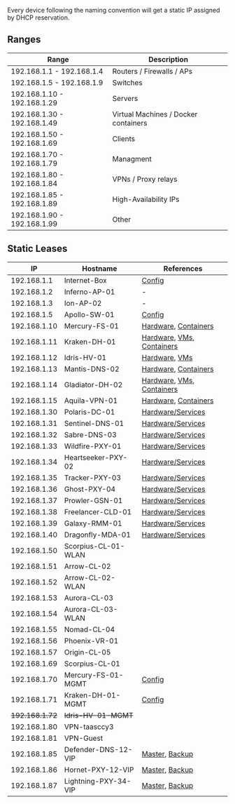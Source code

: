 Every device following the naming convention will get a static IP assigned by DHCP reservation. 
## Ranges

| Range                       | Description                          |
| --------------------------- | ------------------------------------ |
| 192.168.1.1 - 192.168.1.4   | Routers / Firewalls / APs            |
| 192.168.1.5 - 192.168.1.9   | Switches                             |
| 192.168.1.10 - 192.168.1.29 | Servers                              |
| 192.168.1.30 - 192.168.1.49 | Virtual Machines / Docker containers |
| 192.168.1.50 - 192.168.1.69 | Clients                              | 
| 192.168.1.70 - 192.168.1.79 | Managment                            |
| 192.168.1.80 - 192.168.1.84 | VPNs / Proxy relays                  |
| 192.168.1.85 - 192.168.1.89 | High-Availability IPs                |
| 192.168.1.90 - 192.168.1.99 | Other                                |

## Static Leases

| IP               | Hostname             | References                                                                                                                                    |
| ---------------- | -------------------- | --------------------------------------------------------------------------------------------------------------------------------------------- |
| 192.168.1.1      | Internet-Box         | [Config](http://192.168.1.1)                                                                                                                  |
| 192.168.1.2      | Inferno-AP-01        | -                                                                                                                                             |
| 192.168.1.3      | Ion-AP-02            | -                                                                                                                                             |
| 192.168.1.5      | Apollo-SW-01         | [Config](https://ui.internaldomain1.com)                                                                                                         |
| 192.168.1.10     | Mercury-FS-01        | [Hardware](servers.md#mercury-fs-01), [Containers](apps.md#mercury-fs-01)                                                     |
| 192.168.1.11     | Kraken-DH-01         | [Hardware](servers.md#kraken-dh-01), [VMs](apps.md#kraken-dh-01), [Containers](apps.md#kraken-dh-01-1)          |
| 192.168.1.12     | Idris-HV-01          | [Hardware](servers.md#idris-hv-01), [VMs](apps.md#idris-hv-01)                                                                 |
| 192.168.1.13     | Mantis-DNS-02        | [Hardware](servers.md#mantis-dns-02), [Containers](apps.md#mantis-dns-02)                                                     |
| 192.168.1.14     | Gladiator-DH-02      | [Hardware](servers.md#gladiator-dh-02), [VMs](apps.md#gladiator-dh-02), [Containers](apps.md#gladiator-dh-02-1) |
| 192.168.1.15                 | Aquila-VPN-01                     | [Hardware](servers.md#aquila-vpn-01), [Containers](apps.md#aquila-vpn-01)                                                                                                                                              |
| 192.168.1.30     | Polaris-DC-01        | [Hardware/Services](apps.md#polaris-dc-01)                                                                        |
| 192.168.1.31     | Sentinel-DNS-01      | [Hardware/Services](apps.md#sentinel-dns-01)                                                                      |
| 192.168.1.32     | Sabre-DNS-03         | [Hardware/Services](apps.md#sabre-dns-03)                                                                        |
| 192.168.1.33     | Wildfire-PXY-01      | [Hardware/Services](apps.md#wildfire-pxy-01)                                                                     |
| 192.168.1.34     | Heartseeker-PXY-02   | [Hardware/Services](apps.md#heartseeker-pxy-02)                                                               |
| 192.168.1.35     | Tracker-PXY-03       | [Hardware/Services](apps.md#tracker-pxy-03)                                                                      |
| 192.168.1.36     | Ghost-PXY-04         | [Hardware/Services](apps.md#ghost-pxy-04)                                                                     |
| 192.168.1.37     | Prowler-GSN-01       | [Hardware/Services](apps.md#prowler-gsn-01)                                                                       |
| 192.168.1.38     | Freelancer-CLD-01    | [Hardware/Services](apps.md#freelancer-cld-01)                                                                    |
| 192.168.1.39     | Galaxy-RMM-01        | [Hardware/Services](apps.md#galaxy-rmm-01)                                                                        |
| 192.168.1.40     | Dragonfly-MDA-01     | [Hardware/Services](apps.md#dragonfly-mda-01)                                                                     |
| 192.168.1.50     | Scorpius-CL-01-WLAN  |                                                                                                                                               |
| 192.168.1.51     | Arrow-CL-02          |                                                                                                                                               |
| 192.168.1.52     | Arrow-CL-02-WLAN     |                                                                                                                                               |
| 192.168.1.53     | Aurora-CL-03         |                                                                                                                                               |
| 192.168.1.54     | Aurora-CL-03-WLAN    |                                                                                                                                               |
| 192.168.1.55     | Nomad-CL-04          |                                                                                                                                               |
| 192.168.1.56     | Phoenix-VR-01        |                                                                                                                                               |
| 192.168.1.57     | Origin-CL-05         |                                                                                                                                               |
| 192.168.1.69     | Scorpius-CL-01       |                                                                                                                                               |
| 192.168.1.70     | Mercury-FS-01-MGMT   | [Config](http://192.168.1.70)                                                                                                                 |
| 192.168.1.71     | Kraken-DH-01-MGMT    | [Config](http://192.168.1.71)                                                                                                                 |
| ~~192.168.1.72~~ | ~~Idris-HV-01-MGMT~~ |                                                                                                                                               |
| 192.168.1.80     | VPN-taasccy3         |                                                                                                                                               |
| 192.168.1.81     | VPN-Guest            |                                                                                                                                               |
| 192.168.1.85     | Defender-DNS-12-VIP  | [Master](apps.md#sentinel-dns-01), [Backup](apps.md#mantis-dns-02)                                           |
| 192.168.1.86     | Hornet-PXY-12-VIP    | [Master](apps.md#wildfire-pxy-01), [Backup](apps.md#heartseeker-pxy-02)          |
| 192.168.1.87     | Lightning-PXY-34-VIP | [Master](apps.md#tracker-pxy-03), [Backup](apps.md#ghost-pxy-04)                 |

